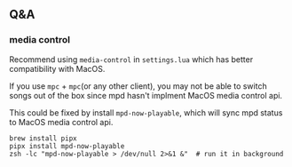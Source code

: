 ## Q&A

### media control

Recommend using `media-control` in `settings.lua` which has better compatibility with MacOS.

If you use `mpc` + `mpc`(or any other client), you may not be able to switch songs out of the box since mpd hasn't implment MacOS media control api.

This could be fixed by install `mpd-now-playable`, which will sync mpd status to MacOS media control api.

```shell
brew install pipx
pipx install mpd-now-playable
zsh -lc "mpd-now-playable > /dev/null 2>&1 &"  # run it in background
```

